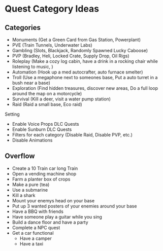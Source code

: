 # Quest Category Ideas

## Categories
- Monuments (Get a Green Card from Gas Station, Powerplant)
- PVE (Train Tunnels, Underwater Labs)
- Gambling (Slots, Blackjack, Randomly Spawned Lucky Caboose)
- PVP (Bradley, Heli, Locked Crate, Supply Drop, Oil Rigs)
- Roleplay (Make a cozy log cabin, have a drink in a rocking chair while listening to music, )
- Automation (Hook up a med autocrafter, auto furnace smelter)
- Troll (Use a megaphone next to someones base, Put a auto turret in a bush near a base)
- Exploration (Find hidden treasures, discover new areas, Do a full loop around the map on a motorcycle)
- Survival (Kill a deer, visit a water pump station)
- Raid (Raid a small base, Eco raid)

Setting
- Enable Voice Props DLC Quests
- Enable Sunburn DLC Quests
- Filters for each category (Disable Raid, Disable PVP, etc.)
- Disable Animations

## Overflow
- Create a 10 Train car long Train
- Open a vending machine shop
- Farm a planter box of crops
- Make a pure (tea)
- Use a submarine
- Kill a shark
- Mount your enemys head on your base
- Put up 3 wanted posters of your enemies around your base
- Have a BBQ with friends
- Have someone play a guitar while you sing
- Build a dance floor and have a party
- Complete a NPC quest
- Get a car functional
  - Have a camper
  - Have a taxi
